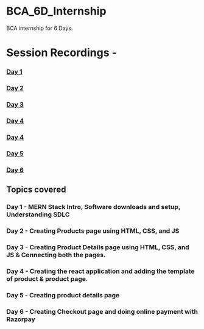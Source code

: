 # BCA_6D_Internship
BCA internship for 6 Days. 

# Session Recordings - 
<h3><a href = "https://drive.google.com/file/d/1PwEFEsiNv1bENhlkL1RtnWqBWOUq6hWw/view?usp=sharing">Day 1</a></h3>
<h3><a href = "https://drive.google.com/file/d/19aQBntcdGSgIhXtt7hC6HTYMDzo40CZt/view?usp=sharing">Day 2</a></h3>
<h3><a href = "https://drive.google.com/file/d/1LBnijH_q-kfX-pYzTAi5JA62shFsMocO/view?usp=sharing">Day 3</a></h3>
<h3><a href = "https://drive.google.com/file/d/1si_MWsnNEmgO-6Nu06e_Fau7pcl9yXTc/view?usp=sharing">Day 4</a></h3>
<h3><a href = "https://drive.google.com/file/d/1si_MWsnNEmgO-6Nu06e_Fau7pcl9yXTc/view?usp=sharing">Day 4</a></h3>
<h3><a href = "https://drive.google.com/file/d/1lA6bZgnWLZu5A2fCL7Sjw2EcURmm-2Cj/view?usp=sharing">Day 5</a></h3>
<h3><a href = "https://drive.google.com/file/d/1wicKfkeD7oDtdTrT1LKOPhU9Sv1XEa1n/view?usp=sharing">Day 6</a></h3>


<h2>Topics covered</h2>
<h3>Day 1 - MERN Stack Intro, Software downloads and setup, Understanding SDLC</h3>
<h3>Day 2 - Creating Products page using HTML, CSS, and JS</h3>
<h3>Day 3 - Creating Product Details page using HTML, CSS, and JS & Connecting both the pages.</h3>
<h3>Day 4 - Creating the react application and adding the template of product & product page.</h3>
<h3>Day 5 - Creating product details page</h3>
<h3>Day 6 - Creating Checkout page and doing online payment with Razorpay</h3>
